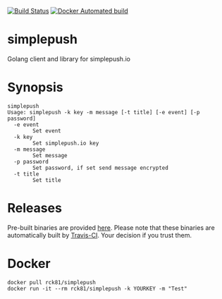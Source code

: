 [![Build Status](https://travis-ci.org/rck/simplepush.svg?branch=master)](https://travis-ci.org/rck/simplepush)
[![Docker Automated build](https://img.shields.io/docker/automated/rck/simplepush.svg)](https://hub.docker.com/r/rck81/simplepush/)

# simplepush
Golang client and library for simplepush.io

# Synopsis
```
simplepush
Usage: simplepush -k key -m message [-t title] [-e event] [-p password]
  -e event
    	Set event
  -k key
    	Set simplepush.io key
  -m message
    	Set message
  -p password
    	Set password, if set send message encrypted
  -t title
    	Set title
```

# Releases
Pre-built binaries are provided [here](https://github.com/rck/simplepush/releases/latest). Please note that these
binaries are automatically built by [Travis-CI](https://travis-ci.org). Your decision if you trust them.

# Docker
```
docker pull rck81/simplepush
docker run -it --rm rck81/simplepush -k YOURKEY -m "Test"
```
